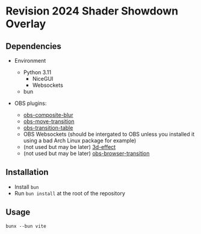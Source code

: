 # Revision 2024 Shader Showdown Overlay

## Dependencies

* Environment
    * Python 3.11
        * NiceGUI
        * Websockets
    * bun

* OBS plugins:
    * [obs-composite-blur](https://obsproject.com/forum/resources/composite-blur.1780/)
    * [obs-move-transition](https://obsproject.com/forum/resources/move.913/)
    * [obs-transition-table](https://obsproject.com/forum/resources/transition-table.1174/)
    * OBS Websockets (should be intergated to OBS unless you installed it using a bad Arch Linux package for example)
    * (not used but may be later) [3d-effect](https://obsproject.com/forum/resources/3d-effect.1692/)
    * (not used but may be later) [obs-browser-transition](https://obsproject.com/forum/resources/browser-transition.1653/)


## Installation
* Install `bun`
* Run `bun install` at the root of the repository


## Usage
`bunx --bun vite`
